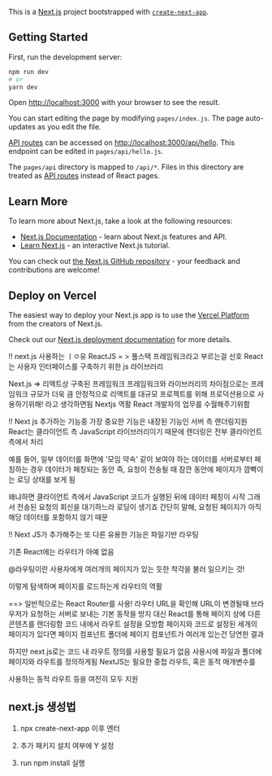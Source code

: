 This is a [Next.js](https://nextjs.org/) project bootstrapped with [`create-next-app`](https://github.com/vercel/next.js/tree/canary/packages/create-next-app).

## Getting Started

First, run the development server:

```bash
npm run dev
# or
yarn dev
```

Open [http://localhost:3000](http://localhost:3000) with your browser to see the result.

You can start editing the page by modifying `pages/index.js`. The page auto-updates as you edit the file.

[API routes](https://nextjs.org/docs/api-routes/introduction) can be accessed on [http://localhost:3000/api/hello](http://localhost:3000/api/hello). This endpoint can be edited in `pages/api/hello.js`.

The `pages/api` directory is mapped to `/api/*`. Files in this directory are treated as [API routes](https://nextjs.org/docs/api-routes/introduction) instead of React pages.

## Learn More

To learn more about Next.js, take a look at the following resources:

- [Next.js Documentation](https://nextjs.org/docs) - learn about Next.js features and API.
- [Learn Next.js](https://nextjs.org/learn) - an interactive Next.js tutorial.

You can check out [the Next.js GitHub repository](https://github.com/vercel/next.js/) - your feedback and contributions are welcome!

## Deploy on Vercel

The easiest way to deploy your Next.js app is to use the [Vercel Platform](https://vercel.com/new?utm_medium=default-template&filter=next.js&utm_source=create-next-app&utm_campaign=create-next-app-readme) from the creators of Next.js.

Check out our [Next.js deployment documentation](https://nextjs.org/docs/deployment) for more details.

!! next.js 사용하는 ㅣㅇ유
ReactJS = > 풀스택 프레임워크라고 부르는걸 선호
React 는 사용자 인터페이스를 구축하기 위한 js 라이브러리

Next.js => 리액트상 구축된 프레임워크
프레임워크와 라이브러리의 차이점으로는 프레임워크 규모가 더욱 큼
안정적으로 리액트를 대규모 프로젝트를 위해 프로덕션용으로 사용하기위해! 라고 생각하면됨
Nextjs 역활
React 개발자의 업무를 수월해주기위함

!! Next js 추가하는 기능중 가장 중요한 기능은
내장된 기능인 서버 측 랜더링지원
React는 클라이언트 측 JavaScript 라이브러리이기 때문에 렌더링은 전부 클라이언트 측에서 처리

예를 들어, 일부 데이터를 화면에 '모임 약속' 같이 보여야 하는 데이터를 서버로부터 페칭하는 경우
데이터가 페칭되는 동안 즉, 요청이 전송될 때 잠깐 동안에 페이지가 깜빡이는 로딩 상태를 보게 됨

왜냐하면 클라이언트 측에서 JavaScript 코드가 실행된 뒤에 데이터 페칭이 시작
그래서 전송된 요청의 회신을 대기하느라 로딩이 생기죠 간단히 말해, 요청된 페이지가 아직 해당 데이터를 포함하지 않기 때문

!! Next JS가 추가해주는 또 다른 유용한 기능은 파일기반 라우팅

기존 React에는 라우터가 아예 없음

@라우팅이란 사용자에게 여러개의 페이지가 있는 듯한 착각을 불러 일으키는 것!

이렇게 탐색하며 페이지를 로드하는게 라우터의 역활

==> 일반적으로는 React Router를 사용!
라우터 URL을 확인해 URL이 변경될때 브라우저가 요청하는 서버로 보내는 기본 동작을 방지
대신 React를 통해 페이지 상에 다른 콘텐츠를 렌더링함
코드 내에서 라우트 설정을 모방함
페이지와 코드로 설정된 세개의 페이지가 있다면 페이지 컴포넌트 폴더에 페이지 컴포넌트가 여러개 있는건 당연한 결과

하지만 next.js로는 코드 내 라우트 정의를 사용할 필요가 없음
사용시에 파일과 폴더에 페이지와 라우트를 정의하게됨
NextJS는 필요한 중첩 라우트, 혹은 동적 매개변수를

사용하는 동적 라우트 등을 여전히 모두 지원

## next.js 생성법

1. npx create-next-app
   이후 엔터
2. 추가 패키지 설치 여부에 Y 설정

3. run npm install 실행
